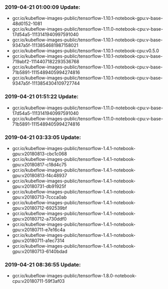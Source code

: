 ### 2019-04-21 01:00:09 Update:

- gcr.io/kubeflow-images-public/tensorflow-1.10.1-notebook-gpu:v-base-48d0152-1081
- gcr.io/kubeflow-images-public/tensorflow-1.11.0-notebook-cpu:v-base-17d54a5-1113141940997591040
- gcr.io/kubeflow-images-public/tensorflow-1.10.1-notebook-cpu:v-base-9347a5f-1113854681987158021
- gcr.io/kubeflow-images-public/tensorflow-1.10.1-notebook-cpu:v0.5.0
- gcr.io/kubeflow-images-public/tensorflow-1.10.1-notebook-cpu:v-base-719abf2-1114407182293536768
- gcr.io/kubeflow-images-public/tensorflow-1.10.1-notebook-cpu:v-base-71b5891-1115489405994274816
- gcr.io/kubeflow-images-public/tensorflow-1.10.1-notebook-cpu:v-base-9347a5f-1113854304109727744
### 2019-04-21 01:51:22 Update:

- gcr.io/kubeflow-images-public/tensorflow-1.11.0-notebook-cpu:v-base-17d54a5-1113141940997591040
- gcr.io/kubeflow-images-public/tensorflow-1.11.0-notebook-cpu:v-base-71b5891-1115489405994274816
### 2019-04-21 03:33:05 Update:

- gcr.io/kubeflow-images-public/tensorflow-1.4.1-notebook-gpu:v20180813-cbc1c068
- gcr.io/kubeflow-images-public/tensorflow-1.4.1-notebook-gpu:v20180817-c18d4c75
- gcr.io/kubeflow-images-public/tensorflow-1.4.1-notebook-gpu:v20180813-f4c48937
- gcr.io/kubeflow-images-public/tensorflow-1.4.1-notebook-gpu:v20180731-db91925f
- gcr.io/kubeflow-images-public/tensorflow-1.4.1-notebook-gpu:v20180713-7ccca0ab
- gcr.io/kubeflow-images-public/tensorflow-1.4.1-notebook-gpu:v20180712-692539bf
- gcr.io/kubeflow-images-public/tensorflow-1.4.1-notebook-gpu:v20180712-a730ddf0
- gcr.io/kubeflow-images-public/tensorflow-1.4.1-notebook-gpu:v20180711-e7e16c4a
- gcr.io/kubeflow-images-public/tensorflow-1.4.1-notebook-gpu:v20180711-a1ec7314
- gcr.io/kubeflow-images-public/tensorflow-1.4.1-notebook-gpu:v20180713-6140bdad
### 2019-04-21 08:36:55 Update:

- gcr.io/kubeflow-images-public/tensorflow-1.8.0-notebook-cpu:v20180711-59f3af03
